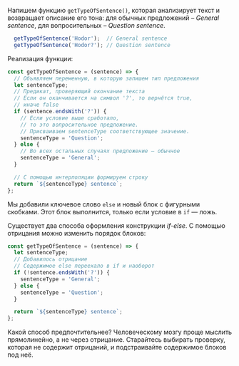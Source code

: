 
Напишем функцию `getTypeOfSentence()`, которая анализирует текст и возвращает описание его тона: для обычных предложений – *General sentence*, для вопросительных – *Question sentence*.

```javascript
  getTypeOfSentence('Hodor');  // General sentence
  getTypeOfSentence('Hodor?'); // Question sentence
```

Реализация функции:

```javascript
const getTypeOfSentence = (sentence) => {
  // Объявляем переменную, в которую запишем тип предложения
  let sentenceType;
  // Предикат, проверяющий окончание текста
  // Если он оканчивается на символ '?', то вернётся true,
  // иначе false
  if (sentence.endsWith('?')) {
    // Если условие выше сработало,
    // то это вопросительное предложение.
    // Присваиваем sentenceType соответствующее значение.
    sentenceType = 'Question';
  } else {
    // Во всех остальных случаях предложение — обычное
    sentenceType = 'General';
  }

  // С помощью интерполяции формируем строку
  return `${sentenceType} sentence`;
};
```

Мы добавили ключевое слово `else` и новый блок с фигурными скобками. Этот блок выполнится, только если условие в `if` — ложь.

Существует два способа оформления конструкции *if-else*. С помощью отрицания можно изменить порядок блоков:

```javascript
const getTypeOfSentence = (sentence) => {
  let sentenceType;
  // Добавилось отрицание
  // Содержимое else переехало в if и наоборот
  if (!sentence.endsWith('?')) {
    sentenceType = 'General';
  } else {
    sentenceType = 'Question';
  }

  return `${sentenceType} sentence`;
};
```

Какой способ предпочтительнее? Человеческому мозгу проще мыслить прямолинейно, а не через отрицание. Старайтесь выбирать проверку, которая не содержит отрицаний, и подстраивайте содержимое блоков под неё.
